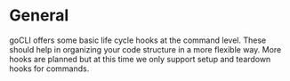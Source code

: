 # General

goCLI offers some basic life cycle hooks at the command level. These should help in organizing your code structure in a more flexible way.
More hooks are planned but at this time we only support setup and teardown hooks for commands.
